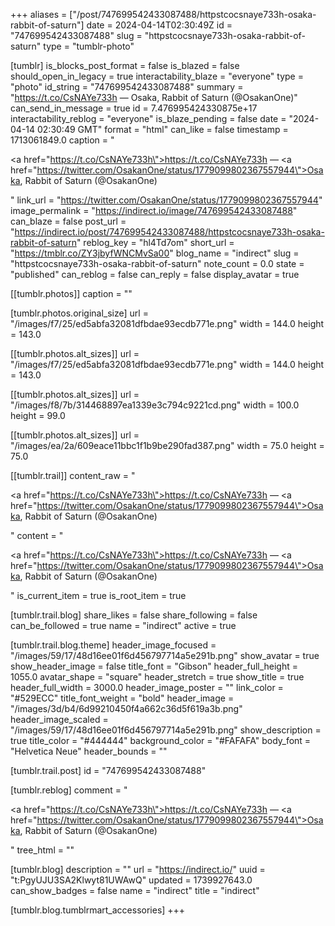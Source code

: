 +++
aliases = ["/post/747699542433087488/httpstcocsnaye733h-osaka-rabbit-of-saturn"]
date = 2024-04-14T02:30:49Z
id = "747699542433087488"
slug = "httpstcocsnaye733h-osaka-rabbit-of-saturn"
type = "tumblr-photo"

[tumblr]
is_blocks_post_format = false
is_blazed = false
should_open_in_legacy = true
interactability_blaze = "everyone"
type = "photo"
id_string = "747699542433087488"
summary = "https://t.co/CsNAYe733h — Osaka, Rabbit of Saturn (@OsakanOne)"
can_send_in_message = true
id = 7.476995424330875e+17
interactability_reblog = "everyone"
is_blaze_pending = false
date = "2024-04-14 02:30:49 GMT"
format = "html"
can_like = false
timestamp = 1713061849.0
caption = "<p><a href=\"https://t.co/CsNAYe733h\">https://t.co/CsNAYe733h</a> — <a href=\"https://twitter.com/OsakanOne/status/1779099802367557944\">Osaka, Rabbit of Saturn (@OsakanOne)</a></p>"
link_url = "https://twitter.com/OsakanOne/status/1779099802367557944"
image_permalink = "https://indirect.io/image/747699542433087488"
can_blaze = false
post_url = "https://indirect.io/post/747699542433087488/httpstcocsnaye733h-osaka-rabbit-of-saturn"
reblog_key = "hl4Td7om"
short_url = "https://tmblr.co/ZY3jbyfWNCMvSa00"
blog_name = "indirect"
slug = "httpstcocsnaye733h-osaka-rabbit-of-saturn"
note_count = 0.0
state = "published"
can_reblog = false
can_reply = false
display_avatar = true

[[tumblr.photos]]
caption = ""

[tumblr.photos.original_size]
url = "/images/f7/25/ed5abfa32081dfbdae93ecdb771e.png"
width = 144.0
height = 143.0

[[tumblr.photos.alt_sizes]]
url = "/images/f7/25/ed5abfa32081dfbdae93ecdb771e.png"
width = 144.0
height = 143.0

[[tumblr.photos.alt_sizes]]
url = "/images/f8/7b/314468897ea1339e3c794c9221cd.png"
width = 100.0
height = 99.0

[[tumblr.photos.alt_sizes]]
url = "/images/ea/2a/609eace11bbc1f1b9be290fad387.png"
width = 75.0
height = 75.0

[[tumblr.trail]]
content_raw = "<p><a href=\"https://t.co/CsNAYe733h\">https://t.co/CsNAYe733h</a> — <a href=\"https://twitter.com/OsakanOne/status/1779099802367557944\">Osaka, Rabbit of Saturn (@OsakanOne)</a></p>"
content = "<p><a href=\"https://t.co/CsNAYe733h\">https://t.co/CsNAYe733h</a> &mdash; <a href=\"https://twitter.com/OsakanOne/status/1779099802367557944\">Osaka, Rabbit of Saturn (@OsakanOne)</a></p>"
is_current_item = true
is_root_item = true

[tumblr.trail.blog]
share_likes = false
share_following = false
can_be_followed = true
name = "indirect"
active = true

[tumblr.trail.blog.theme]
header_image_focused = "/images/59/17/48d16ee01f6d456797714a5e291b.png"
show_avatar = true
show_header_image = false
title_font = "Gibson"
header_full_height = 1055.0
avatar_shape = "square"
header_stretch = true
show_title = true
header_full_width = 3000.0
header_image_poster = ""
link_color = "#529ECC"
title_font_weight = "bold"
header_image = "/images/3d/b4/6d99210450f4a662c36d5f619a3b.png"
header_image_scaled = "/images/59/17/48d16ee01f6d456797714a5e291b.png"
show_description = true
title_color = "#444444"
background_color = "#FAFAFA"
body_font = "Helvetica Neue"
header_bounds = ""

[tumblr.trail.post]
id = "747699542433087488"

[tumblr.reblog]
comment = "<p><a href=\"https://t.co/CsNAYe733h\">https://t.co/CsNAYe733h</a> — <a href=\"https://twitter.com/OsakanOne/status/1779099802367557944\">Osaka, Rabbit of Saturn (@OsakanOne)</a></p>"
tree_html = ""

[tumblr.blog]
description = ""
url = "https://indirect.io/"
uuid = "t:PgyUJU3SA2Klwyt81UWAwQ"
updated = 1739927643.0
can_show_badges = false
name = "indirect"
title = "indirect"

[tumblr.blog.tumblrmart_accessories]
+++
